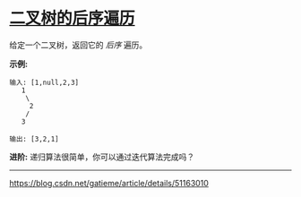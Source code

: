 # [二叉树的后序遍历](https://leetcode-cn.com/problems/binary-tree-postorder-traversal/)

 给定一个二叉树，返回它的 *后序* 遍历。 

 **示例:** 

```
输入: [1,null,2,3]  
   1
    \
     2
    /
   3 

输出: [3,2,1]
```

 **进阶:** 递归算法很简单，你可以通过迭代算法完成吗？ 

---

 https://blog.csdn.net/gatieme/article/details/51163010 
